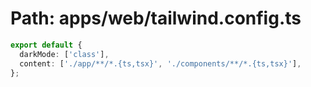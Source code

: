 # Path: apps/web/tailwind.config.ts

```ts
export default {
  darkMode: ['class'],
  content: ['./app/**/*.{ts,tsx}', './components/**/*.{ts,tsx}'],
};
```
